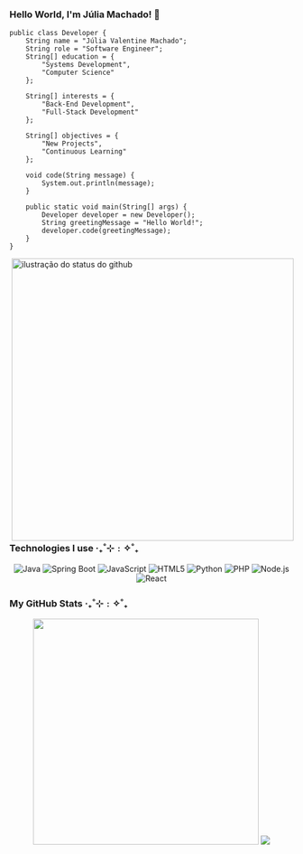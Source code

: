 ### Hello World, I'm Júlia Machado! 💾

```
public class Developer {
    String name = "Júlia Valentine Machado";
    String role = "Software Engineer";
    String[] education = {
        "Systems Development",
        "Computer Science"
    };

    String[] interests = {
        "Back-End Development",
        "Full-Stack Development"
    };

    String[] objectives = {
        "New Projects",
        "Continuous Learning"
    };

    void code(String message) {
        System.out.println(message);
    }

    public static void main(String[] args) {
        Developer developer = new Developer();
        String greetingMessage = "Hello World!";
        developer.code(greetingMessage);
    }
}
```


<img align='right' width="500" src="https://i.pinimg.com/736x/76/3e/b1/763eb16e7d2ed6573db9e8356cab9b37.jpg" alt="ilustração do status do github"> 

### Technologies I use ‧₊˚⊹﹕✧˚₊ 

<!-- <img src="https://img.shields.io/static/v1?label=Overview&message=julia16bit&color=f8efd4&style=for-the-badge&logo=GitHub" alt="Static GitHub"> -->
<p align="center"> 
  <img alt="Java" src="https://img.shields.io/badge/Java-2E3849?style=for-the-badge&logo=openjdk&logoColor=white&color=2E3849&labelColor=2E3849" />
  <img alt="Spring Boot" src="https://img.shields.io/badge/Spring_Boot-2E3849?style=for-the-badge&logo=spring-boot&logoColor=white&color=2E3849&labelColor=2E3849" /> 
  <img alt="JavaScript" src="https://img.shields.io/badge/JavaScript-2E3849?style=for-the-badge&logo=javascript&logoColor=white&color=2E3849&labelColor=2E3849" /> 
  <img alt="HTML5" src="https://img.shields.io/badge/HTML5-2E3849?style=for-the-badge&logo=html5&logoColor=white&color=2E3849&labelColor=2E3849" /> 
  <img alt="Python" src="https://img.shields.io/badge/Python-2E3849?style=for-the-badge&logo=python&logoColor=white&color=2E3849&labelColor=2E3849" />
  <img alt="PHP" src="https://img.shields.io/badge/PHP-2E3849?style=for-the-badge&logo=php&logoColor=white&color=2E3849&labelColor=2E3849" />
  <img alt="Node.js" src="https://img.shields.io/badge/Node.js-2E3849?style=for-the-badge&logo=nodedotjs&logoColor=white&color=2E3849&labelColor=2E3849" />
  <img alt="React" src="https://img.shields.io/badge/React-2E3849?style=for-the-badge&logo=react&logoColor=white&color=2E3849&labelColor=2E3849" /> 
</p>

<!--  ### Contact Me 

<p align="center"> 
  <img alt="Java" src="https://img.shields.io/badge/Java-007396?style=for-the-badge&logo=openjdk&logoColor=white" />
  <img alt="Spring Boot" src="https://img.shields.io/badge/Spring_Boot-6DB33F?style=for-the-badge&logo=spring-boot&logoColor=white" /> 
</p> -->

### My GitHub Stats ‧₊˚⊹﹕✧˚₊ 
<p align="center">
  <img src="https://github-readme-stats.vercel.app/api?username=julia16bit&show_icons=true&theme=nord&hide_border=true" width="400px">
  <img src="https://github-readme-stats.vercel.app/api/top-langs/?username=julia16bit&layout=compact&theme=nord&hide_border=true">
</p>

